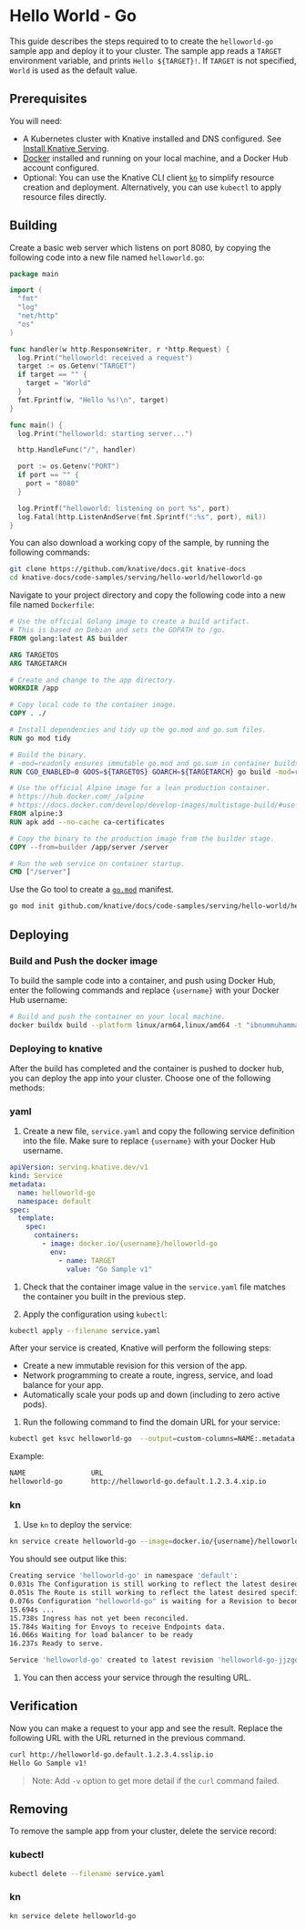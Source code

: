 # Hello World - Go

This guide describes the steps required to to create the `helloworld-go` sample app
and deploy it to your cluster.
The sample app reads a `TARGET` environment variable, and prints `Hello ${TARGET}!`.
If `TARGET` is not specified, `World` is used as the default value.

## Prerequisites

You will need:

- A Kubernetes cluster with Knative installed and DNS configured.  See
  [Install Knative Serving](https://knative.dev/docs/install/serving/install-serving-with-yaml).
- [Docker](https://www.docker.com) installed and running on your local machine, and a Docker Hub account configured.
- Optional: You can use the Knative CLI client [`kn`](https://github.com/knative/client/releases) to simplify resource creation and deployment. Alternatively, you can use `kubectl` to apply resource files directly.

## Building

Create a basic web server which listens on port 8080, by copying the following code into a new file named `helloworld.go`:

```go
package main

import (
  "fmt"
  "log"
  "net/http"
  "os"
)

func handler(w http.ResponseWriter, r *http.Request) {
  log.Print("helloworld: received a request")
  target := os.Getenv("TARGET")
  if target == "" {
    target = "World"
  }
  fmt.Fprintf(w, "Hello %s!\n", target)
}

func main() {
  log.Print("helloworld: starting server...")

  http.HandleFunc("/", handler)

  port := os.Getenv("PORT")
  if port == "" {
    port = "8080"
  }

  log.Printf("helloworld: listening on port %s", port)
  log.Fatal(http.ListenAndServe(fmt.Sprintf(":%s", port), nil))
}
```

You can also download a working copy of the sample, by running the following commands:

```bash
git clone https://github.com/knative/docs.git knative-docs
cd knative-docs/code-samples/serving/hello-world/helloworld-go
```


Navigate to your project directory and copy the following code into a new file named `Dockerfile`:

```dockerfile
# Use the official Golang image to create a build artifact.
# This is based on Debian and sets the GOPATH to /go.
FROM golang:latest AS builder

ARG TARGETOS
ARG TARGETARCH

# Create and change to the app directory.
WORKDIR /app

# Copy local code to the container image.
COPY . ./

# Install dependencies and tidy up the go.mod and go.sum files.
RUN go mod tidy

# Build the binary.
# -mod=readonly ensures immutable go.mod and go.sum in container builds.
RUN CGO_ENABLED=0 GOOS=${TARGETOS} GOARCH=${TARGETARCH} go build -mod=readonly -v -o server

# Use the official Alpine image for a lean production container.
# https://hub.docker.com/_/alpine
# https://docs.docker.com/develop/develop-images/multistage-build/#use-multi-stage-builds
FROM alpine:3
RUN apk add --no-cache ca-certificates

# Copy the binary to the production image from the builder stage.
COPY --from=builder /app/server /server

# Run the web service on container startup.
CMD ["/server"]
```

Use the Go tool to create a [`go.mod`](https://github.com/golang/go/wiki/Modules#gomod) manifest.

```bash
go mod init github.com/knative/docs/code-samples/serving/hello-world/helloworld-go
```

## Deploying

### Build and Push the docker image

To build the sample code into a container, and push using Docker Hub, enter the following commands and replace `{username}` with your Docker Hub username:

```bash
# Build and push the container on your local machine.
docker buildx build --platform linux/arm64,linux/amd64 -t "ibnummuhammad/helloworld-go" --push ./code-samples/serving/hello-world/helloworld-go
```

### Deploying to knative
After the build has completed and the container is pushed to docker hub, you can deploy the app into your cluster. Choose one of the following methods:

### yaml

1. Create a new file, `service.yaml` and copy the following service definition into the file. Make sure to replace `{username}` with your Docker Hub username.

 ```yaml
 apiVersion: serving.knative.dev/v1
 kind: Service
 metadata:
   name: helloworld-go
   namespace: default
 spec:
   template:
     spec:
       containers:
         - image: docker.io/{username}/helloworld-go
           env:
             - name: TARGET
               value: "Go Sample v1"
 ```

1. Check that the container image value in the `service.yaml` file matches the container you built in the previous step.

1. Apply the configuration using `kubectl`:

 ```bash
 kubectl apply --filename service.yaml
 ```
After your service is created, Knative will perform the following steps:
 - Create a new immutable revision for this version of the app.
 - Network programming to create a route, ingress, service, and load  balance for your app.
 - Automatically scale your pods up and down (including to zero active pods).

1. Run the following command to find the domain URL for your service:
 ```bash
 kubectl get ksvc helloworld-go  --output=custom-columns=NAME:.metadata.name,URL:.status.url
 ```

 Example:
 ```bash
 NAME                URL
 helloworld-go       http://helloworld-go.default.1.2.3.4.xip.io
 ```


### kn

1. Use `kn` to deploy the service:

 ```bash
 kn service create helloworld-go --image=docker.io/{username}/helloworld-go --env TARGET="Go Sample v1"
 ```

 You should see output like this:
  ```bash
  Creating service 'helloworld-go' in namespace 'default':
  0.031s The Configuration is still working to reflect the latest desired specification.
  0.051s The Route is still working to reflect the latest desired specification.
  0.076s Configuration "helloworld-go" is waiting for a Revision to become ready.
  15.694s ...
  15.738s Ingress has not yet been reconciled.
  15.784s Waiting for Envoys to receive Endpoints data.
  16.066s Waiting for load balancer to be ready
  16.237s Ready to serve.

  Service 'helloworld-go' created to latest revision 'helloworld-go-jjzgd-1' is available at URL: http://helloworld-go.default.1.2.3.4.xip.io
  ```

1. You can then access your service through the resulting URL.



## Verification

Now you can make a request to your app and see the result. Replace the following URL with the URL returned in the previous command.

```bash
curl http://helloworld-go.default.1.2.3.4.sslip.io
Hello Go Sample v1!
```

 > Note: Add `-v` option to get more detail if the `curl` command failed.

## Removing

To remove the sample app from your cluster, delete the service record:

### kubectl
```bash
kubectl delete --filename service.yaml
```

### kn
```bash
kn service delete helloworld-go
```
